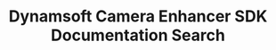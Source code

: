 ---
layout: search-page
title: Dynamsoft Camera Enhancer SDK Documentation Search
keywords: Dynamsoft Camera Enhancer SDK Documentation Search
breadcrumbText: HomePage
---